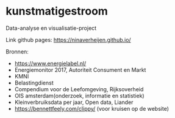# kunstmatigestroom
Data-analyse en visualisatie-project

Link github pages: https://ninaverheijen.github.io/

Bronnen:
- https://www.energielabel.nl/
- Energiemonitor 2017, Autoriteit Consument en Markt
- KMNI
- Belastingdienst
- Compendium voor de Leefomgeving, Rijksoverheid
- OIS amsterdam(onderzoek, informatie en statistiek)
- Kleinverbruiksdata per jaar, Open data, Liander 
- https://bennettfeely.com/clippy/ (voor kruisen op de website)